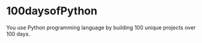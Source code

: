 # 100daysofPython
You use Python programming language by building 100 unique projects over 100 days.

